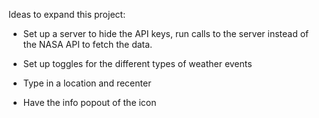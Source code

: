 Ideas to expand this project:
- Set up a server to hide the API keys, run calls to the server instead of the NASA API to fetch the data.

- Set up toggles for the different types of weather events

- Type in a location and recenter

- Have the info popout of the icon

